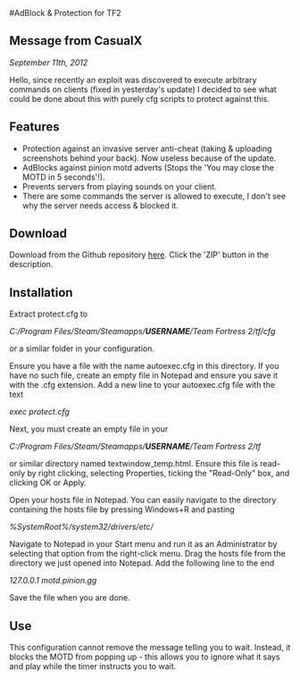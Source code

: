 #AdBlock & Protection for TF2

## Message from CasualX

*September 11th, 2012*

Hello, since recently an exploit was discovered to execute arbitrary commands on clients (fixed in yesterday's update) I decided to see what could be done about this with purely cfg scripts to protect against this.

## Features

*	Protection against an invasive server anti-cheat (taking & uploading screenshots behind your back). Now useless because of the update.
*	AdBlocks against pinion motd adverts (Stops the 'You may close the MOTD in 5 seconds'!).
*	Prevents servers from playing sounds on your client.
*	There are some commands the server is allowed to execute, I don't see why the server needs access & blocked it.

## Download

Download from the Github repository [here](https://github.com/CasualX/SourceProtect).  Click the 'ZIP' button in the description.

## Installation

Extract protect.cfg to

*C:/Program Files/Steam/Steamapps/**USERNAME**/Team Fortress 2/tf/cfg*

or a similar folder in your configuration.

Ensure you have a file with the name autoexec.cfg in this directory.  If you have no such file, create an empty file in Notepad and ensure you save it with the .cfg extension.  Add a new line to your autoexec.cfg file with the text

*exec protect.cfg*

Next, you must create an empty file in your

*C:/Program Files/Steam/Steamapps/**USERNAME**/Team Fortress 2/tf*

or similar directory named textwindow_temp.html.  Ensure this file is read-only by right clicking, selecting Properties, ticking the "Read-Only" box, and clicking OK or Apply.

Open your hosts file in Notepad.  You can easily navigate to the directory containing the hosts file by pressing Windows+R and pasting

*%SystemRoot%/system32/drivers/etc/*

Navigate to Notepad in your Start menu and run it as an Administrator by selecting that option from the right-click menu.  Drag the hosts file from the directory we just opened into Notepad.  Add the following line to the end

*127.0.0.1 motd.pinion.gg*

Save the file when you are done.

## Use

This configuration cannot remove the message telling you to wait.  Instead, it blocks the MOTD from popping up - this allows you to ignore what it says and play while the timer instructs you to wait.
